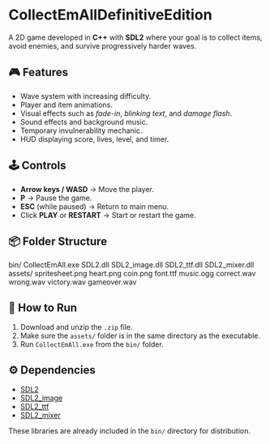 # CollectEmAllDefinitiveEdition

A 2D game developed in **C++** with **SDL2** where your goal is to collect items, avoid enemies, and survive progressively harder waves.

## 🎮 Features

- Wave system with increasing difficulty.
- Player and item animations.
- Visual effects such as *fade-in*, *blinking text*, and *damage flash*.
- Sound effects and background music.
- Temporary invulnerability mechanic.
- HUD displaying score, lives, level, and timer.

## 🕹️ Controls

- **Arrow keys / WASD** → Move the player.
- **P** → Pause the game.
- **ESC** (while paused) → Return to main menu.
- Click **PLAY** or **RESTART** → Start or restart the game.

## 📦 Folder Structure

bin/
  CollectEmAll.exe
  SDL2.dll
  SDL2_image.dll
  SDL2_ttf.dll
  SDL2_mixer.dll
assets/
spritesheet.png
heart.png
coin.png
font.ttf
music.ogg
correct.wav
wrong.wav
victory.wav
gameover.wav


## 🚀 How to Run

1. Download and unzip the `.zip` file.
2. Make sure the `assets/` folder is in the same directory as the executable.
3. Run `CollectEmAll.exe` from the `bin/` folder.

## ⚙️ Dependencies

- [SDL2](https://libsdl.org/)
- [SDL2_image](https://github.com/libsdl-org/SDL_image)
- [SDL2_ttf](https://github.com/libsdl-org/SDL_ttf)
- [SDL2_mixer](https://github.com/libsdl-org/SDL_mixer)

These libraries are already included in the `bin/` directory for distribution.
